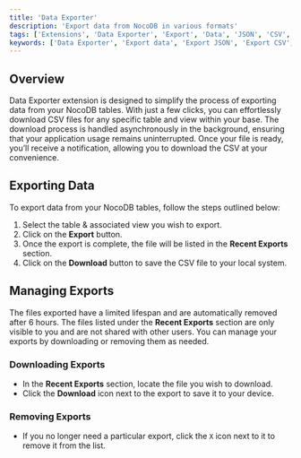 ```yaml
---
title: 'Data Exporter'
description: 'Export data from NocoDB in various formats'
tags: ['Extensions', 'Data Exporter', 'Export', 'Data', 'JSON', 'CSV', 'Excel']
keywords: ['Data Exporter', 'Export data', 'Export JSON', 'Export CSV', 'Export Excel']
---
```


## Overview
Data Exporter extension is designed to simplify the process of exporting data from your NocoDB tables. With just a few clicks, you can effortlessly download CSV files for any specific table and view within your base. The download process is handled asynchronously in the background, ensuring that your application usage remains uninterrupted. Once your file is ready, you’ll receive a notification, allowing you to download the CSV at your convenience.

## Exporting Data
To export data from your NocoDB tables, follow the steps outlined below:
1. Select the table & associated view you wish to export.
2. Click on the **Export** button.
3. Once the export is complete, the file will be listed in the **Recent Exports** section.
4. Click on the **Download** button to save the CSV file to your local system.

## Managing Exports

The files exported have a limited lifespan and are automatically removed after 6 hours. The files listed under the **Recent Exports** section are only visible to you and are not shared with other users. You can manage your exports by downloading or removing them as needed.

### Downloading Exports
- In the **Recent Exports** section, locate the file you wish to download.
- Click the **Download** icon next to the export to save it to your device.

### Removing Exports
- If you no longer need a particular export, click the `X` icon next to it to remove it from the list.
